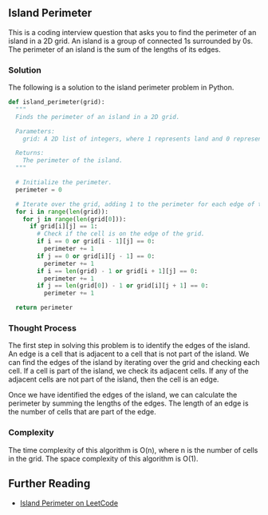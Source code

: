 ## Island Perimeter

This is a coding interview question that asks you to find the perimeter of an island in a 2D grid. An island is a group of connected 1s surrounded by 0s. The perimeter of an island is the sum of the lengths of its edges.

### Solution

The following is a solution to the island perimeter problem in Python.

```python
def island_perimeter(grid):
  """
  Finds the perimeter of an island in a 2D grid.

  Parameters:
    grid: A 2D list of integers, where 1 represents land and 0 represents water.

  Returns:
    The perimeter of the island.
  """

  # Initialize the perimeter.
  perimeter = 0

  # Iterate over the grid, adding 1 to the perimeter for each edge of the island.
  for i in range(len(grid)):
    for j in range(len(grid[0])):
      if grid[i][j] == 1:
        # Check if the cell is on the edge of the grid.
        if i == 0 or grid[i - 1][j] == 0:
          perimeter += 1
        if j == 0 or grid[i][j - 1] == 0:
          perimeter += 1
        if i == len(grid) - 1 or grid[i + 1][j] == 0:
          perimeter += 1
        if j == len(grid[0]) - 1 or grid[i][j + 1] == 0:
          perimeter += 1

  return perimeter
```

### Thought Process

The first step in solving this problem is to identify the edges of the island. An edge is a cell that is adjacent to a cell that is not part of the island. We can find the edges of the island by iterating over the grid and checking each cell. If a cell is part of the island, we check its adjacent cells. If any of the adjacent cells are not part of the island, then the cell is an edge.

Once we have identified the edges of the island, we can calculate the perimeter by summing the lengths of the edges. The length of an edge is the number of cells that are part of the edge.

### Complexity

The time complexity of this algorithm is O(n), where n is the number of cells in the grid. The space complexity of this algorithm is O(1).

## Further Reading

* [Island Perimeter on LeetCode](https://leetcode.com/problems/island-perimeter/)